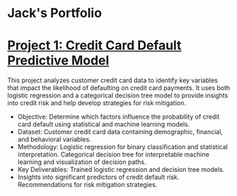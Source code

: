 # Jack's Portfolio

# [Project 1: Credit Card Default Predictive Model](https://github.com/jmaccodes/Predictive-Modeling---Python)

This project analyzes customer credit card data to identify key variables that impact the likelihood of defaulting on credit card payments. It uses both logistic regression and a categorical decision tree model to provide insights into credit risk and help develop strategies for risk mitigation.

- Objective: Determine which factors influence the probability of credit card default using 
  statistical and machine learning models.
- Dataset: Customer credit card data containing demographic, financial, and behavioral variables.
- Methodology: Logistic regression for binary classification and statistical interpretation.
  Categorical decision tree for interpretable machine learning and visualization of decision paths.
- Key Deliverables: Trained logistic regression and decision tree models.
- Insights into significant predictors of credit default risk.
  Recommendations for risk mitigation strategies.
